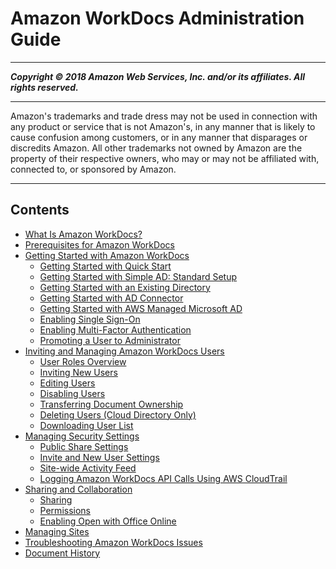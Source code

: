 # Amazon WorkDocs Administration Guide

-----
*****Copyright &copy; 2018 Amazon Web Services, Inc. and/or its affiliates. All rights reserved.*****

-----
Amazon's trademarks and trade dress may not be used in 
     connection with any product or service that is not Amazon's, 
     in any manner that is likely to cause confusion among customers, 
     or in any manner that disparages or discredits Amazon. All other 
     trademarks not owned by Amazon are the property of their respective
     owners, who may or may not be affiliated with, connected to, or 
     sponsored by Amazon.

-----
## Contents
+ [What Is Amazon WorkDocs?](what_is.md)
+ [Prerequisites for Amazon WorkDocs](prereqs.md)
+ [Getting Started with Amazon WorkDocs](getting_started.md)
   + [Getting Started with Quick Start](cloud_quick_start.md)
   + [Getting Started with Simple AD: Standard Setup](cloud_standard_setup.md)
   + [Getting Started with an Existing Directory](existing-dir-setup.md)
   + [Getting Started with AD Connector](connect_directory_connector.md)
   + [Getting Started with AWS Managed Microsoft AD](connect_directory_microsoft.md)
   + [Enabling Single Sign-On](single_sign_on.md)
   + [Enabling Multi-Factor Authentication](connect_mfa.md)
   + [Promoting a User to Administrator](manage_set_admin.md)
+ [Inviting and Managing Amazon WorkDocs Users](users.md)
   + [User Roles Overview](users_ovw.md)
   + [Inviting New Users](invite_user.md)
   + [Editing Users](edit_user.md)
   + [Disabling Users](inactive-user.md)
   + [Transferring Document Ownership](transfer-docs.md)
   + [Deleting Users (Cloud Directory Only)](delete_user_cloud.md)
   + [Downloading User List](download-user.md)
+ [Managing Security Settings](security-settings.md)
   + [Public Share Settings](external_share_settings.md)
   + [Invite and New User Settings](invite_settings.md)
   + [Site-wide Activity Feed](site-activity.md)
   + [Logging Amazon WorkDocs API Calls Using AWS CloudTrail](cloudtrail_logging.md)
+ [Sharing and Collaboration](share_collab.md)
   + [Sharing](sharing.md)
   + [Permissions](permissions.md)
   + [Enabling Open with Office Online](enable-office-online.md)
+ [Managing Sites](manage-sites.md)
+ [Troubleshooting Amazon WorkDocs Issues](troubleshooting.md)
+ [Document History](document_history.md)
